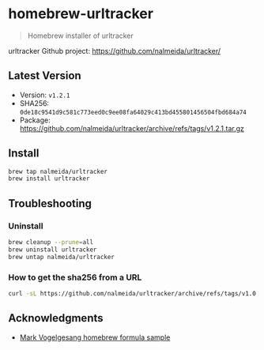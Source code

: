 # homebrew-urltracker

> Homebrew installer of urltracker

urltracker Github project: https://github.com/nalmeida/urltracker/

## Latest Version

* Version: `v1.2.1`
* SHA256: `0de18c9541d9c581c773eed0c9ee08fa64029c413bd455801456504fbd684a74`
* Package: https://github.com/nalmeida/urltracker/archive/refs/tags/v1.2.1.tar.gz

## Install

```bash
brew tap nalmeida/urltracker
brew install urltracker
```

## Troubleshooting

### Uninstall

```bash
brew cleanup --prune=all
brew uninstall urltracker
brew untap nalmeida/urltracker
```

### How to get the sha256 from a URL

```bash
curl -sL https://github.com/nalmeida/urltracker/archive/refs/tags/v1.0.1.tar.gz | sha256
```

## Acknowledgments

* [Mark Vogelgesang homebrew formula sample](https://github.com/mvogelgesang/homebrew-tiny-sh-example)
